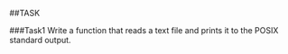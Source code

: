 ##TASK

###Task1
Write a function that reads a text file and prints it to the POSIX standard output.

